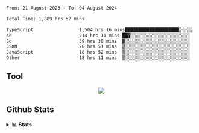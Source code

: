 <!--START_SECTION:waka-->

```txt
From: 21 August 2023 - To: 04 August 2024

Total Time: 1,889 hrs 52 mins

TypeScript                 1,504 hrs 16 mins████████████████████░░░░░   79.60 %
sh                         214 hrs 11 mins ██▓░░░░░░░░░░░░░░░░░░░░░░   11.33 %
Go                         39 hrs 30 mins  ▓░░░░░░░░░░░░░░░░░░░░░░░░   02.09 %
JSON                       28 hrs 51 mins  ▒░░░░░░░░░░░░░░░░░░░░░░░░   01.53 %
JavaScript                 18 hrs 52 mins  ▒░░░░░░░░░░░░░░░░░░░░░░░░   01.00 %
Other                      18 hrs 11 mins  ▒░░░░░░░░░░░░░░░░░░░░░░░░   00.96 %
```

<!--END_SECTION:waka-->

## Tool
<p align="center">
  <a href="https://github.com/chaninlaw">
    <img src="https://skillicons.dev/icons?i=js,typescript,express,nodejs,react,next,postgres,mongodb,html,css,styledcomponents,tailwind,materialui,figma,git,github&perline=8" />
  </a>
</p>

## Github Stats
<details close>
  <summary><b>📊 Stats</b></summary>
  <div align = "center">
    
<picture>
  <source
    srcset="https://github-readme-stats.vercel.app/api?username=chaninlaw&show_icons=true&theme=dark"
    media="(prefers-color-scheme: dark)"
  />
  <source
    srcset="https://github-readme-stats.vercel.app/api?username=chaninlaw&show_icons=true"
    media="(prefers-color-scheme: light), (prefers-color-scheme: no-preference)"
  />
  <img src="https://github-readme-stats.vercel.app/api?username=chaninlaw&show_icons=true" />
</picture>
    
<picture>
  <source
    srcset="https://github-readme-stats.vercel.app/api/top-langs/?username=chaninlaw&layout=donut&theme=dark"
    media="(prefers-color-scheme: dark)"
  />
  <source
    srcset="https://github-readme-stats.vercel.app/api/top-langs/?username=chaninlaw&layout=donut"
    media="(prefers-color-scheme: light), (prefers-color-scheme: no-preference)"
  />
  <img src="https://github-readme-stats.vercel.app/api/top-langs/?username=chaninlaw&layout=donut" />
</picture>
    
  </div>
  
</details>

